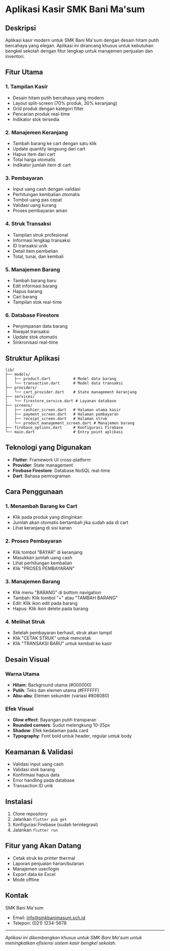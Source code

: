 # Aplikasi Kasir SMK Bani Ma'sum

## Deskripsi
Aplikasi kasir modern untuk SMK Bani Ma'sum dengan desain hitam putih bercahaya yang elegan. Aplikasi ini dirancang khusus untuk kebutuhan bengkel sekolah dengan fitur lengkap untuk manajemen penjualan dan inventori.

## Fitur Utama

### 1. **Tampilan Kasir**
- Desain hitam putih bercahaya yang modern
- Layout split-screen (70% produk, 30% keranjang)
- Grid produk dengan kategori filter
- Pencarian produk real-time
- Indikator stok tersedia

### 2. **Manajemen Keranjang**
- Tambah barang ke cart dengan satu klik
- Update quantity langsung dari cart
- Hapus item dari cart
- Total harga otomatis
- Indikator jumlah item di cart

### 3. **Pembayaran**
- Input uang cash dengan validasi
- Perhitungan kembalian otomatis
- Tombol uang pas cepat
- Validasi uang kurang
- Proses pembayaran aman

### 4. **Struk Transaksi**
- Tampilan struk profesional
- Informasi lengkap transaksi
- ID transaksi unik
- Detail item pembelian
- Total, tunai, dan kembali

### 5. **Manajemen Barang**
- Tambah barang baru
- Edit informasi barang
- Hapus barang
- Cari barang
- Tampilan stok real-time

### 6. **Database Firestore**
- Penyimpanan data barang
- Riwayat transaksi
- Update stok otomatis
- Sinkronisasi real-time

## Struktur Aplikasi

```
lib/
├── models/
│   ├── product.dart          # Model data barang
│   └── transaction.dart      # Model data transaksi
├── providers/
│   └── cart_provider.dart    # State management keranjang
├── services/
│   └── firestore_service.dart # Layanan database
├── screens/
│   ├── cashier_screen.dart   # Halaman utama kasir
│   ├── payment_screen.dart   # Halaman pembayaran
│   ├── receipt_screen.dart   # Halaman struk
│   └── product_management_screen.dart # Manajemen barang
├── firebase_options.dart     # Konfigurasi Firebase
└── main.dart                 # Entry point aplikasi
```

## Teknologi yang Digunakan

- **Flutter**: Framework UI cross-platform
- **Provider**: State management
- **Firebase Firestore**: Database NoSQL real-time
- **Dart**: Bahasa pemrograman

## Cara Penggunaan

### 1. Menambah Barang ke Cart
- Klik pada produk yang diinginkan
- Jumlah akan otomatis bertambah jika sudah ada di cart
- Lihat keranjang di sisi kanan

### 2. Proses Pembayaran
- Klik tombol "BAYAR" di keranjang
- Masukkan jumlah uang cash
- Lihat perhitungan kembalian
- Klik "PROSES PEMBAYARAN"

### 3. Manajemen Barang
- Klik menu "BARANG" di bottom navigation
- Tambah: Klik tombol "+" atau "TAMBAH BARANG"
- Edit: Klik ikon edit pada barang
- Hapus: Klik ikon delete pada barang

### 4. Melihat Struk
- Setelah pembayaran berhasil, struk akan tampil
- Klik "CETAK STRUK" untuk mencetak
- Klik "TRANSAKSI BARU" untuk kembali ke kasir

## Desain Visual

### Warna Utama
- **Hitam**: Background utama (#000000)
- **Putih**: Teks dan elemen utama (#FFFFFF)
- **Abu-abu**: Elemen sekunder (variasi #808080)

### Efek Visual
- **Glow effect**: Bayangan putih transparan
- **Rounded corners**: Sudut melengkung 10-25px
- **Shadow**: Efek kedalaman pada card
- **Typography**: Font bold untuk header, regular untuk body

## Keamanan & Validasi

- Validasi input uang cash
- Validasi stok barang
- Konfirmasi hapus data
- Error handling pada database
- Transaction ID unik

## Instalasi

1. Clone repository
2. Jalankan `flutter pub get`
3. Konfigurasi Firebase (sudah terintegrasi)
4. Jalankan `flutter run`

## Fitur yang Akan Datang

- Cetak struk ke printer thermal
- Laporan penjualan harian/bulanan
- Manajemen user/login
- Export data ke Excel
- Mode offline

## Kontak

SMK Bani Ma'sum
- Email: info@smkbanimasum.sch.id
- Telepon: (021) 1234-5678

---

*Aplikasi ini dikembangkan khusus untuk SMK Bani Ma'sum untuk meningkatkan efisiensi sistem kasir bengkel sekolah.*